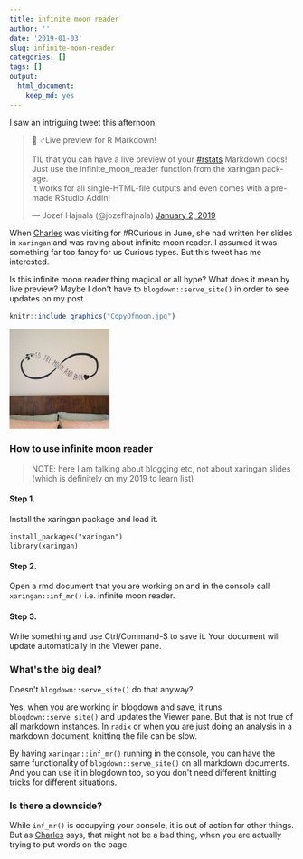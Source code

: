 ```yaml
---
title: infinite moon reader
author: ''
date: '2019-01-03'
slug: infinite-moon-reader
categories: []
tags: []
output:
  html_document:
    keep_md: yes
---
```

 
I saw an intriguing tweet this afternoon.  

<blockquote class="twitter-tweet" data-lang="en"><p lang="en" dir="ltr">🧙
♂️Live preview for R Markdown!<br><br>TIL that you can have a live preview of your <a href="https://twitter.com/hashtag/rstats?src=hash&amp;ref_src=twsrc%5Etfw">#rstats</a> Markdown docs!<br>Just use the infinite_moon_reader function from the xaringan package.<br>It works for all single-HTML-file outputs and even comes with a pre-made RStudio Addin!</p>&mdash; Jozef Hajnala (@jozefhajnala) <a href="https://twitter.com/jozefhajnala/status/1080535862541279232?ref_src=twsrc%5Etfw">January 2, 2019</a></blockquote>
<script async src="https://platform.twitter.com/widgets.js" charset="utf-8"></script>


When [Charles](@cantabile) was visiting for #RCurious in June, she had written her slides in `xaringan` and was raving about infinite moon reader. I assumed it was something far too fancy for us Curious types. But this tweet has me interested. 

Is this infinite moon reader thing magical or all hype? 
What does it mean by live preview? Maybe I don't have to `blogdown::serve_site()` in order to see updates on my post.


```r
knitr::include_graphics("CopyOfmoon.jpg")
```

<img src="CopyOfmoon.jpg" width="177" />



### How to use infinite moon reader

> NOTE: here I am talking about blogging etc, not about xaringan slides (which is definitely on my 2019 to learn list)

#### Step 1. 

Install the xaringan package and load it.

```
install_packages("xaringan")
library(xaringan)
```

#### Step 2. 

Open a rmd document that you are working on and in the console call `xaringan::inf_mr()` i.e. infinite moon reader. 

#### Step 3. 

Write something and use Ctrl/Command-S to save it. Your document will update automatically in the Viewer pane. 

### What's the big deal? 

Doesn't `blogdown::serve_site()` do that anyway?

Yes, when you are working in blogdown and save, it runs `blogdown::serve_site()` and updates the Viewer pane. But that is not true of all markdown instances. In `radix` or when you are just doing an analysis in a markdown document, knitting the file can be slow. 

By having `xaringan::inf_mr()` running in the console, you can have the same functionality of `blogdown::serve_site()` on all markdown documents. And you can use it in blogdown too, so you don't need different knitting tricks for different situations. 

### Is there a downside? 

While `inf_mr()` is occupying your console, it is out of action for other things. But as [Charles](@cantabile) says, that might not be a bad thing, when you are actually trying to put words on the page. 

